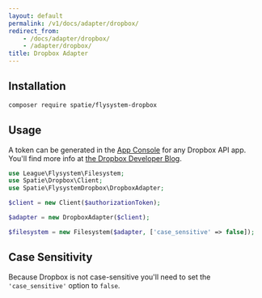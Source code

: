 ```yaml
---
layout: default
permalink: /v1/docs/adapter/dropbox/
redirect_from:
    - /docs/adapter/dropbox/
    - /adapter/dropbox/
title: Dropbox Adapter
---
```


## Installation

```bash
composer require spatie/flysystem-dropbox
```

## Usage

A token can be generated in the [App Console](https://www.dropbox.com/developers/apps) for any Dropbox API app. You'll find more info at [the Dropbox Developer Blog](https://blogs.dropbox.com/developers/2014/05/generate-an-access-token-for-your-own-account/).

```php
use League\Flysystem\Filesystem;
use Spatie\Dropbox\Client;
use Spatie\FlysystemDropbox\DropboxAdapter;

$client = new Client($authorizationToken);

$adapter = new DropboxAdapter($client);

$filesystem = new Filesystem($adapter, ['case_sensitive' => false]);
```

## Case Sensitivity

Because Dropbox is not case-sensitive you'll need to set the `'case_sensitive'` option to `false`.
